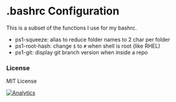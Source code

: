 # .bashrc Configuration

This is a subset of the functions I use for my bashrc.

* ps1-squeeze: alias to reduce folder names to 2 char per folder
* ps1-root-hash: change `$` to `#` when shell is root (like RHEL)
* ps1-git: display git branch version when inside a repo

### License

MIT License

[![Analytics](https://cjs-beacon.appspot.com/UA-10006093-3/github/cjsheets/scripts/bashrc?pixel)](https://github.com/cjsheets/scripts/bashrc)
